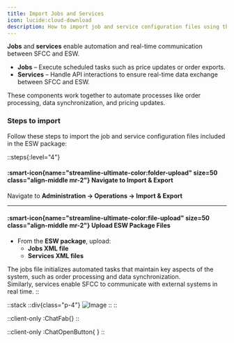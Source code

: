 ```yaml
---
title: Import Jobs and Services
icon: lucide:cloud-download
description: How to import job and service configuration files using the Business Manager
---
```


**Jobs** and **services** enable automation and real-time communication between SFCC and ESW.

- **Jobs** – Execute scheduled tasks such as price updates or order exports.  
- **Services** – Handle API interactions to ensure real-time data exchange between SFCC and ESW.

These components work together to automate processes like order processing, data synchronization, and pricing updates.

### Steps to import

Follow these steps to import the job and service configuration files included in the ESW package:

::steps{:level="4"}

#### :smart-icon{name="streamline-ultimate-color:folder-upload" size=50 class="align-middle mr-2"} Navigate to Import & Export

Navigate to **Administration → Operations → Import & Export**

---

#### :smart-icon{name="streamline-ultimate-color:file-upload" size=50 class="align-middle mr-2"} Upload ESW Package Files

- From the **ESW package**, upload:
  - **Jobs XML file**
  - **Services XML files**

The jobs file initializes automated tasks that maintain key aspects of the system, such as order processing and data synchronization.  
Similarly, services enable SFCC to communicate with external systems in real time.
::

::stack
  ::div{class="p-4"}
  ![Image](/Screenshot2025-08-26134844.png)
  ::
::




::client-only
  :ChatFab{}
::

::client-only
  :ChatOpenButton{ }
::
